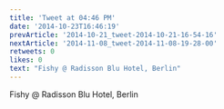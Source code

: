 ```yaml
---
title: 'Tweet at 04:46 PM'
date: '2014-10-23T16:46:19'
prevArticle: '2014-10-21_tweet-2014-10-21-16-54-16'
nextArticle: '2014-11-08_tweet-2014-11-08-19-28-00'
retweets: 0
likes: 0
text: "Fishy @ Radisson Blu Hotel, Berlin"
---
```

Fishy @ Radisson Blu Hotel, Berlin